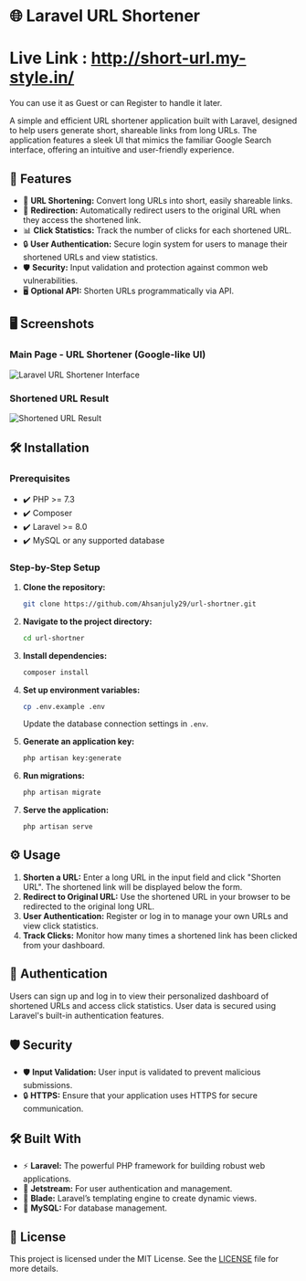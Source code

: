 # 🌐 Laravel URL Shortener

# Live Link : http://short-url.my-style.in/ 
You can use it as Guest or can Register to handle it later.

A simple and efficient URL shortener application built with Laravel, designed to help users generate short, shareable links from long URLs. The application features a sleek UI that mimics the familiar Google Search interface, offering an intuitive and user-friendly experience.

## 🚀 Features

- 🔗 **URL Shortening:** Convert long URLs into short, easily shareable links.
- 🚦 **Redirection:** Automatically redirect users to the original URL when they access the shortened link.
- 📊 **Click Statistics:** Track the number of clicks for each shortened URL.
- 🔒 **User Authentication:** Secure login system for users to manage their shortened URLs and view statistics.
- 🛡️ **Security:** Input validation and protection against common web vulnerabilities.
- 🖥️ **Optional API:** Shorten URLs programmatically via API.

## 🖥️ Screenshots

### Main Page - URL Shortener (Google-like UI)
![Laravel URL Shortener Interface](https://ahsanjuly29.github.io/url-shortner/public/assets/images/1.png)

### Shortened URL Result
![Shortened URL Result](https://ahsanjuly29.github.io/url-shortner/public/assets/images/2.png)

## 🛠️ Installation

### Prerequisites

- ✔️ PHP >= 7.3
- ✔️ Composer
- ✔️ Laravel >= 8.0
- ✔️ MySQL or any supported database

### Step-by-Step Setup

1. **Clone the repository:**
    ```bash
    git clone https://github.com/Ahsanjuly29/url-shortner.git
    ```

2. **Navigate to the project directory:**
    ```bash
    cd url-shortner
    ```

3. **Install dependencies:**
    ```bash
    composer install
    ```

4. **Set up environment variables:**
    ```bash
    cp .env.example .env
    ```
    Update the database connection settings in `.env`.

5. **Generate an application key:**
    ```bash
    php artisan key:generate
    ```

6. **Run migrations:**
    ```bash
    php artisan migrate
    ```

7. **Serve the application:**
    ```bash
    php artisan serve
    ```

## ⚙️ Usage

1. **Shorten a URL:** Enter a long URL in the input field and click "Shorten URL". The shortened link will be displayed below the form.
2. **Redirect to Original URL:** Use the shortened URL in your browser to be redirected to the original long URL.
3. **User Authentication:** Register or log in to manage your own URLs and view click statistics.
4. **Track Clicks:** Monitor how many times a shortened link has been clicked from your dashboard.

## 🔑 Authentication

Users can sign up and log in to view their personalized dashboard of shortened URLs and access click statistics. User data is secured using Laravel's built-in authentication features.

## 🛡️ Security

- 🛡️ **Input Validation:** User input is validated to prevent malicious submissions.
- 🔒 **HTTPS:** Ensure that your application uses HTTPS for secure communication.

## 🛠️ Built With

- ⚡ **Laravel:** The powerful PHP framework for building robust web applications.
- 🔑 **Jetstream:** For user authentication and management.
- 🎨 **Blade:** Laravel’s templating engine to create dynamic views.
- 💽 **MySQL:** For database management.

## 📄 License

This project is licensed under the MIT License. See the [LICENSE](LICENSE) file for more details.

 